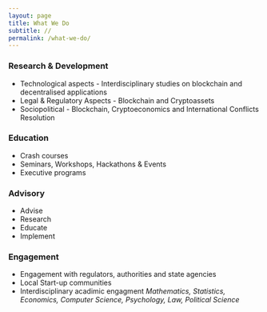 ```yaml
---
layout: page
title: What We Do
subtitle: //
permalink: /what-we-do/
---
```



### Research & Development 
* Technological aspects - Interdisciplinary studies on blockchain and decentralised applications 
* Legal & Regulatory Aspects - Blockchain and Cryptoassets
* Sociopolitical - Blockchain, Cryptoeconomics and International Conflicts Resolution

### Education
* Crash courses
* Seminars, Workshops, Hackathons & Events
* Executive programs

### Advisory
* Advise
* Research
* Educate
* Implement 

### Engagement 
* Engagement with regulators, authorities and state agencies 
* Local Start-up communities
* Interdisciplinary acadimic engagment *Mathematics, Statistics, Economics, Computer Science, Psychology, Law, Political Science*

